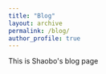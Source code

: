 ```yaml
---
title: "Blog"
layout: archive
permalink: /blog/
author_profile: true
---
```

This is Shaobo's blog page
